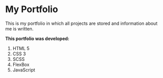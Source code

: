 # My Portfolio

This is my portfolio in which all projects are stored and information about me is written.  

__This portfolio was developed:__
1. HTML 5
2. CSS 3
3. SCSS
4. FlexBox
5. JavaScript
   
